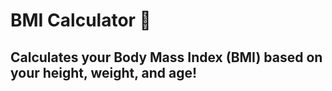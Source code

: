 

# BMI Calculator 💪


## Calculates your Body Mass Index (BMI) based on your height, weight, and age! 

